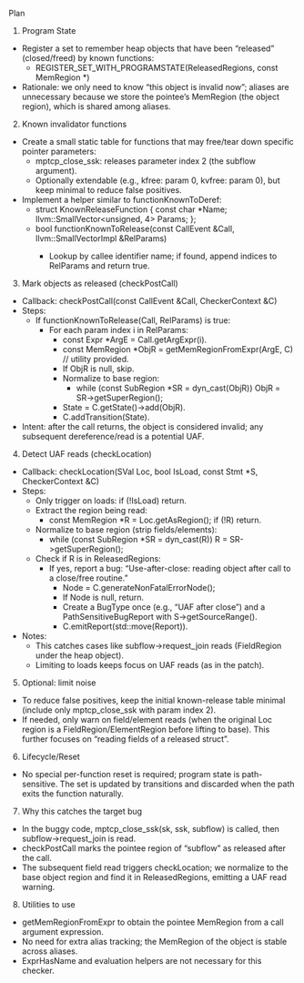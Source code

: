 Plan

1. Program State
- Register a set to remember heap objects that have been “released” (closed/freed) by known functions:
  - REGISTER_SET_WITH_PROGRAMSTATE(ReleasedRegions, const MemRegion *)
- Rationale: we only need to know “this object is invalid now”; aliases are unnecessary because we store the pointee’s MemRegion (the object region), which is shared among aliases.

2. Known invalidator functions
- Create a small static table for functions that may free/tear down specific pointer parameters:
  - mptcp_close_ssk: releases parameter index 2 (the subflow argument).
  - Optionally extendable (e.g., kfree: param 0, kvfree: param 0), but keep minimal to reduce false positives.
- Implement a helper similar to functionKnownToDeref:
  - struct KnownReleaseFunction { const char *Name; llvm::SmallVector<unsigned, 4> Params; };
  - bool functionKnownToRelease(const CallEvent &Call, llvm::SmallVectorImpl<unsigned> &RelParams)
    - Lookup by callee identifier name; if found, append indices to RelParams and return true.

3. Mark objects as released (checkPostCall)
- Callback: checkPostCall(const CallEvent &Call, CheckerContext &C)
- Steps:
  - If functionKnownToRelease(Call, RelParams) is true:
    - For each param index i in RelParams:
      - const Expr *ArgE = Call.getArgExpr(i).
      - const MemRegion *ObjR = getMemRegionFromExpr(ArgE, C)  // utility provided.
      - If ObjR is null, skip.
      - Normalize to base region:
        - while (const SubRegion *SR = dyn_cast<SubRegion>(ObjR)) ObjR = SR->getSuperRegion();
      - State = C.getState()->add<ReleasedRegions>(ObjR).
      - C.addTransition(State).
- Intent: after the call returns, the object is considered invalid; any subsequent dereference/read is a potential UAF.

4. Detect UAF reads (checkLocation)
- Callback: checkLocation(SVal Loc, bool IsLoad, const Stmt *S, CheckerContext &C)
- Steps:
  - Only trigger on loads: if (!IsLoad) return.
  - Extract the region being read:
    - const MemRegion *R = Loc.getAsRegion(); if (!R) return.
  - Normalize to base region (strip fields/elements):
    - while (const SubRegion *SR = dyn_cast<SubRegion>(R)) R = SR->getSuperRegion();
  - Check if R is in ReleasedRegions:
    - If yes, report a bug: “Use-after-close: reading object after call to a close/free routine.”
      - Node = C.generateNonFatalErrorNode();
      - If Node is null, return.
      - Create a BugType once (e.g., “UAF after close”) and a PathSensitiveBugReport with S->getSourceRange().
      - C.emitReport(std::move(Report)).
- Notes:
  - This catches cases like subflow->request_join reads (FieldRegion under the heap object).
  - Limiting to loads keeps focus on UAF reads (as in the patch).

5. Optional: limit noise
- To reduce false positives, keep the initial known-release table minimal (include only mptcp_close_ssk with param index 2).
- If needed, only warn on field/element reads (when the original Loc region is a FieldRegion/ElementRegion before lifting to base). This further focuses on “reading fields of a released struct”.

6. Lifecycle/Reset
- No special per-function reset is required; program state is path-sensitive. The set is updated by transitions and discarded when the path exits the function naturally.

7. Why this catches the target bug
- In the buggy code, mptcp_close_ssk(sk, ssk, subflow) is called, then subflow->request_join is read.
- checkPostCall marks the pointee region of “subflow” as released after the call.
- The subsequent field read triggers checkLocation; we normalize to the base object region and find it in ReleasedRegions, emitting a UAF read warning.

8. Utilities to use
- getMemRegionFromExpr to obtain the pointee MemRegion from a call argument expression.
- No need for extra alias tracking; the MemRegion of the object is stable across aliases.
- ExprHasName and evaluation helpers are not necessary for this checker.

